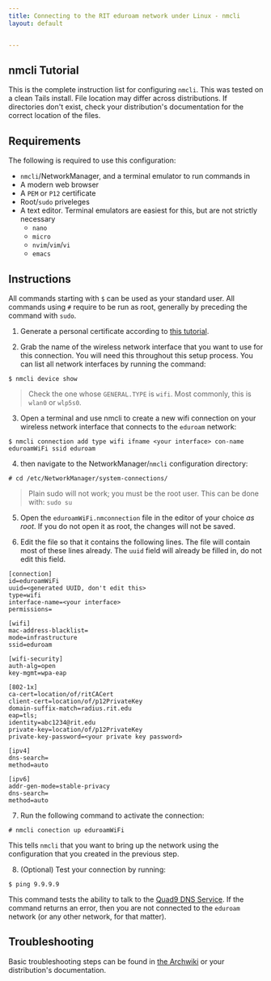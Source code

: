 ```yaml
---
title: Connecting to the RIT eduroam network under Linux - nmcli
layout: default


---
```

## nmcli Tutorial

This is the complete instruction list for configuring `nmcli`. This was tested on a clean Tails install. File location may differ across distributions. If directories don't exist, check your distribution's documentation for the correct location of the files.

## Requirements
The following is required to use this configuration:
- `nmcli`/NetworkManager, and a terminal emulator to run commands in
- A modern web browser
- A `PEM` or `P12` certificate 
- Root/`sudo` priveleges
- A text editor. Terminal emulators are easiest for this, but are not strictly necessary
    - `nano`
    - `micro`
    - `nvim`/`vim`/`vi`
    - `emacs`

## Instructions

All commands starting with `$` can be used as your standard user. All commands using `#` require to be run as root, generally by preceding the command with `sudo`.

1. Generate a personal certificate according to [this tutorial](/certificates.md).

2. Grab the name of the wireless network interface  that you want to use for this connection. You will need this throughout this setup process. You can list all network interfaces by running the command:
```
$ nmcli device show
```
>Check the one whose `GENERAL.TYPE` is `wifi`. Most commonly, this is `wlan0` or `wlp5s0`.
3. Open a terminal and use nmcli to create a new wifi connection on your wireless network interface that connects to the `eduroam` network:
```
$ nmcli connection add type wifi ifname <your interface> con-name eduroamWiFi ssid eduroam
```
4. then navigate to the NetworkManager/`nmcli` configuration directory:
```
# cd /etc/NetworkManager/system-connections/
```
>Plain sudo will not work; you must be the root user. This can be done with: `sudo su`
5. Open the `eduroamWiFi.nmconnection` file in the editor of your choice *as root*. If you do not open it as root, the changes will not be saved.

6. Edit the file so that it contains the following lines. The file will contain most of these lines already. The `uuid` field will already be filled in, do not edit this field.
```
[connection]
id=eduroamWiFi
uuid=<generated UUID, don't edit this>
type=wifi
interface-name=<your interface>
permissions=

[wifi]
mac-address-blacklist=
mode=infrastructure
ssid=eduroam

[wifi-security]
auth-alg=open
key-mgmt=wpa-eap

[802-1x]
ca-cert=location/of/ritCACert
client-cert=location/of/p12PrivateKey
domain-suffix-match=radius.rit.edu
eap=tls;
identity=abc1234@rit.edu
private-key=location/of/p12PrivateKey
private-key-password=<your private key password>

[ipv4]
dns-search=
method=auto

[ipv6]
addr-gen-mode=stable-privacy
dns-search=
method=auto
```

7. Run the following command to activate the connection:
```
# nmcli conection up eduroamWiFi
```
This tells `nmcli` that you want to bring up the network using the configuration that you created in the previous step.

8. (Optional) Test your connection by running:
```
$ ping 9.9.9.9
```
This command tests the ability to talk to the [Quad9 DNS Service](https://www.quad9.net/). If the command returns an error, then you are not connected to the `eduroam` network (or any other network, for that matter).

## Troubleshooting

Basic troubleshooting steps can be found in [the Archwiki](https://wiki.archlinux.org/title/NetworkManager#Troubleshooting) or your distribution's documentation.
